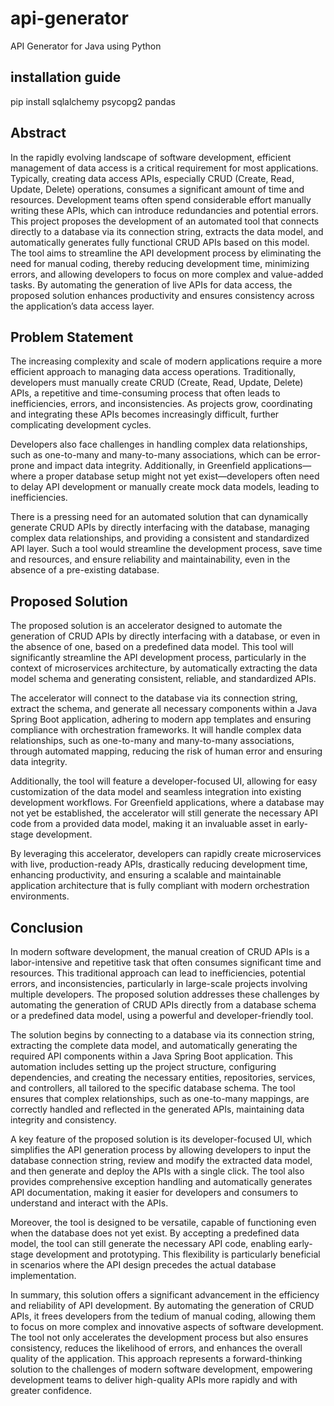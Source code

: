 # api-generator
API Generator for Java using Python


## installation guide
pip install sqlalchemy psycopg2 pandas

## Abstract

In the rapidly evolving landscape of software development, efficient management of data access is a critical requirement for most applications. Typically, creating data access APIs, especially CRUD (Create, Read, Update, Delete) operations, consumes a significant amount of time and resources. Development teams often spend considerable effort manually writing these APIs, which can introduce redundancies and potential errors. This project proposes the development of an automated tool that connects directly to a database via its connection string, extracts the data model, and automatically generates fully functional CRUD APIs based on this model. The tool aims to streamline the API development process by eliminating the need for manual coding, thereby reducing development time, minimizing errors, and allowing developers to focus on more complex and value-added tasks. By automating the generation of live APIs for data access, the proposed solution enhances productivity and ensures consistency across the application’s data access layer.

## Problem Statement

The increasing complexity and scale of modern applications require a more efficient approach to managing data access operations. Traditionally, developers must manually create CRUD (Create, Read, Update, Delete) APIs, a repetitive and time-consuming process that often leads to inefficiencies, errors, and inconsistencies. As projects grow, coordinating and integrating these APIs becomes increasingly difficult, further complicating development cycles.

Developers also face challenges in handling complex data relationships, such as one-to-many and many-to-many associations, which can be error-prone and impact data integrity. Additionally, in Greenfield applications—where a proper database setup might not yet exist—developers often need to delay API development or manually create mock data models, leading to inefficiencies.

There is a pressing need for an automated solution that can dynamically generate CRUD APIs by directly interfacing with the database, managing complex data relationships, and providing a consistent and standardized API layer. Such a tool would streamline the development process, save time and resources, and ensure reliability and maintainability, even in the absence of a pre-existing database.

## Proposed Solution

The proposed solution is an accelerator designed to automate the generation of CRUD APIs by directly interfacing with a database, or even in the absence of one, based on a predefined data model. This tool will significantly streamline the API development process, particularly in the context of microservices architecture, by automatically extracting the data model schema and generating consistent, reliable, and standardized APIs.

The accelerator will connect to the database via its connection string, extract the schema, and generate all necessary components within a Java Spring Boot application, adhering to modern app templates and ensuring compliance with orchestration frameworks. It will handle complex data relationships, such as one-to-many and many-to-many associations, through automated mapping, reducing the risk of human error and ensuring data integrity.

Additionally, the tool will feature a developer-focused UI, allowing for easy customization of the data model and seamless integration into existing development workflows. For Greenfield applications, where a database may not yet be established, the accelerator will still generate the necessary API code from a provided data model, making it an invaluable asset in early-stage development.

By leveraging this accelerator, developers can rapidly create microservices with live, production-ready APIs, drastically reducing development time, enhancing productivity, and ensuring a scalable and maintainable application architecture that is fully compliant with modern orchestration environments.

## Conclusion

In modern software development, the manual creation of CRUD APIs is a labor-intensive and repetitive task that often consumes significant time and resources. This traditional approach can lead to inefficiencies, potential errors, and inconsistencies, particularly in large-scale projects involving multiple developers. The proposed solution addresses these challenges by automating the generation of CRUD APIs directly from a database schema or a predefined data model, using a powerful and developer-friendly tool.

The solution begins by connecting to a database via its connection string, extracting the complete data model, and automatically generating the required API components within a Java Spring Boot application. This automation includes setting up the project structure, configuring dependencies, and creating the necessary entities, repositories, services, and controllers, all tailored to the specific database schema. The tool ensures that complex relationships, such as one-to-many mappings, are correctly handled and reflected in the generated APIs, maintaining data integrity and consistency.

A key feature of the proposed solution is its developer-focused UI, which simplifies the API generation process by allowing developers to input the database connection string, review and modify the extracted data model, and then generate and deploy the APIs with a single click. The tool also provides comprehensive exception handling and automatically generates API documentation, making it easier for developers and consumers to understand and interact with the APIs.

Moreover, the tool is designed to be versatile, capable of functioning even when the database does not yet exist. By accepting a predefined data model, the tool can still generate the necessary API code, enabling early-stage development and prototyping. This flexibility is particularly beneficial in scenarios where the API design precedes the actual database implementation.

In summary, this solution offers a significant advancement in the efficiency and reliability of API development. By automating the generation of CRUD APIs, it frees developers from the tedium of manual coding, allowing them to focus on more complex and innovative aspects of software development. The tool not only accelerates the development process but also ensures consistency, reduces the likelihood of errors, and enhances the overall quality of the application. This approach represents a forward-thinking solution to the challenges of modern software development, empowering development teams to deliver high-quality APIs more rapidly and with greater confidence.


